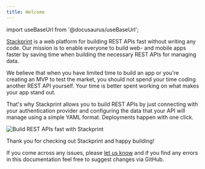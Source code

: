 ```yaml
---
title: Welcome
---
```


import useBaseUrl from '@docusaurus/useBaseUrl';

[Stackprint](https://stackprint.io/) is a web platform for building REST APIs fast without writing any code. Our mission is to enable everyone to build web- and mobile apps faster by saving time when building the necessary REST APIs for managing data.

We believe that when you have limited time to build an app or you're creating an MVP to test the market, you should not spend your time coding another REST API yourself. Your time is better spent working on what makes your app stand out.

That's why Stackprint allows you to build REST APIs by just connecting with your authentication provider and configuring the data that your API will manage using a simple YAML format. Deployments happen with one click.

![Build REST APIs fast with Stackprint](/img/getting-started/configure-resources.png)

Thank you for checking out Stackprint and happy building!

If you come across any issues, please [let us know](mailto:support@stackprint.io) and if you find any errors in this documentation feel free to suggest changes via GitHub.
